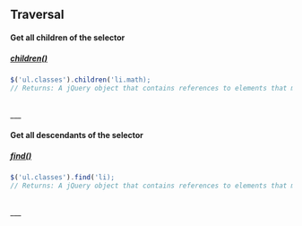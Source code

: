 ## Traversal

#### Get all children of the selector
##### [children()](https://api.jquery.com/children/)
```js
$('ul.classes').children('li.math);
// Returns: A jQuery object that contains references to elements that match the condition
```

<br>
___
<br>

#### Get all descendants of the selector
##### [find()](https://api.jquery.com/find/)
```js
$('ul.classes').find('li);
// Returns: A jQuery object that contains references to elements that match the condition
```

<br>
___
<br>



